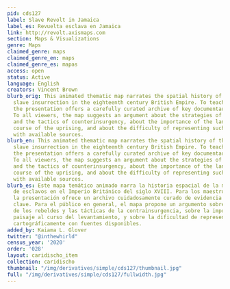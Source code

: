 ```yaml
---
pid: cds127
label: Slave Revolt in Jamaica
label_es: Revuelta esclava en Jamaica
link: http://revolt.axismaps.com
section: Maps & Visualizations
genre: Maps
claimed_genre: maps
claimed_genre_en: maps
claimed_genre_es: mapas
access: open
status: Active
language: English
creators: Vincent Brown
blurb_orig: This animated thematic map narrates the spatial history of the greatest
  slave insurrection in the eighteenth century British Empire. To teachers and researchers,
  the presentation offers a carefully curated archive of key documentary evidence.
  To all viewers, the map suggests an argument about the strategies of the rebels
  and the tactics of counterinsurgency, about the importance of the landscape to the
  course of the uprising, and about the difficulty of representing such events cartographically
  with available sources.
blurb_en: This animated thematic map narrates the spatial history of the greatest
  slave insurrection in the eighteenth century British Empire. To teachers and researchers,
  the presentation offers a carefully curated archive of key documentary evidence.
  To all viewers, the map suggests an argument about the strategies of the rebels
  and the tactics of counterinsurgency, about the importance of the landscape to the
  course of the uprising, and about the difficulty of representing such events cartographically
  with available sources.
blurb_es: Este mapa temático animado narra la historia espacial de la mayor insurrección
  de esclavos en el Imperio Británico del siglo XVIII. Para los maestros e investigadores,
  la presentación ofrece un archivo cuidadosamente curado de evidencia documental
  clave. Para el público en general, el mapa propone un argumento sobre las estrategias
  de los rebeldes y las tácticas de la contrainsurgencia, sobre la importancia del
  paisaje al curso del levantamiento, y sobre la dificultad de representar tales eventos
  cartográficamente con fuentes disponibles.
added_by: Kaiama L. Glover
twitter: "@inthewhirld"
census_year: '2020'
order: '028'
layout: caridischo_item
collection: caridischo
thumbnail: "/img/derivatives/simple/cds127/thumbnail.jpg"
full: "/img/derivatives/simple/cds127/fullwidth.jpg"
---
```

